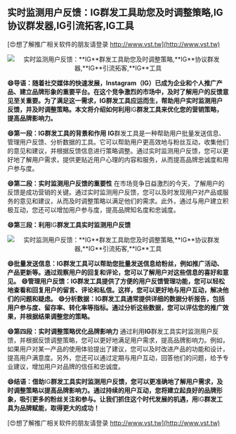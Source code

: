 ## **实时监测用户反馈：**IG**群发工具助您及时调整策略,**IG**协议群发器,**IG**引流拓客,**IG**工具**

[😍想了解推广相关软件的朋友请登录 http://www.vst.tw](http://www.vst.tw)

 <center><img src="https://vst.tw/MP4/tuiguang/png/0.png" alt="实时监测用户反馈：**IG**群发工具助您及时调整策略,**IG**协议群发器,**IG**引流拓客,**IG**工具"></center>

**😄导语：随着社交媒体的快速发展，Instagram（**IG**）已成为企业和个人推广产品、建立品牌形象的重要平台。在这个竞争激烈的市场中，及时了解用户的反馈意见至关重要。为了满足这一需求，**IG**群发工具应运而生，帮助用户实时监测用户反馈，并及时调整策略。本文将介绍如何利用**IG**群发工具来优化您的营销策略，提高品牌影响力。**

**😄第一段：**IG**群发工具的背景和作用**
**IG**群发工具是一种帮助用户批量发送信息、管理用户反馈、分析数据的工具。它可以帮助用户更高效地与粉丝互动，收集他们的意见和建议，并根据反馈信息进行策略调整。通过实时监测用户反馈，您可以更好地了解用户需求，提供更贴近用户心理的内容和服务，从而提高品牌忠诚度和用户参与度。

**😄第二段：实时监测用户反馈的重要性**
在市场竞争日益激烈的今天，了解用户的反馈是成功营销的关键。通过实时监测用户反馈，您可以及时发现用户对产品或服务的意见和建议，从而及时调整策略以满足他们的需求。此外，通过与用户建立积极互动，您还可以增加用户参与度，提高品牌知名度和忠诚度。

**😄第三段：利用**IG**群发工具实时监测用户反馈**

 <center><img src="https://vst.tw/MP4/tuiguang/png/4.png" alt="实时监测用户反馈：**IG**群发工具助您及时调整策略,**IG**协议群发器,**IG**引流拓客,**IG**工具"></center>

**😄批量发送信息：**IG**群发工具可以帮助您批量发送信息给粉丝，例如推广活动、产品更新等。通过观察用户的回复和评论，您可以了解用户对这些信息的喜好和意见。**
**😄管理用户反馈：**IG**群发工具提供了方便的用户反馈管理功能，您可以轻松地查看和回复用户的留言、评论和私信。这样，您可以更好地与用户互动，解决他们的问题和疑虑。**
**😄分析数据：**IG**群发工具通常提供详细的数据分析报告，包括用户参与度、留存率、转化率等指标。通过分析这些数据，您可以评估您的推广效果，并根据结果调整您的策略。**

**😄第四段：实时调整策略优化品牌影响力**
通过利用**IG**群发工具实时监测用户反馈，并根据反馈调整策略，您可以更好地满足用户需求，提高品牌影响力。例如，如果用户对某一产品的使用体验提出了建议，您可以及时改进产品的功能和设计，提高用户满意度。另外，您还可以通过定期与用户互动，回答他们的问题，给予专业建议，增加用户对品牌的信任和忠诚度。

**😄结语：借助**IG**群发工具实时监测用户反馈，您可以更准确地了解用户需求，及时调整策略以提高品牌影响力。通过持续的用户互动，您将建立起良好的品牌形象，吸引更多的粉丝关注和参与。让我们抓住这个时代发展的机遇，用**IG**群发工具为品牌赋能，取得更大的成功！**

[😍想了解推广相关软件的朋友请登录 http://www.vst.tw](http://www.vst.tw)




